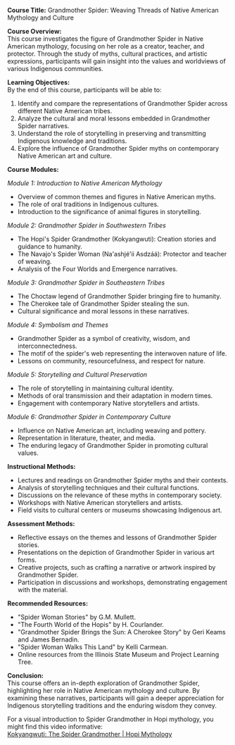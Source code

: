 **Course Title:** Grandmother Spider: Weaving Threads of Native American Mythology and Culture

**Course Overview:**  
This course investigates the figure of Grandmother Spider in Native American mythology, focusing on her role as a creator, teacher, and protector. Through the study of myths, cultural practices, and artistic expressions, participants will gain insight into the values and worldviews of various Indigenous communities.

**Learning Objectives:**  
By the end of this course, participants will be able to:

1. Identify and compare the representations of Grandmother Spider across different Native American tribes.
2. Analyze the cultural and moral lessons embedded in Grandmother Spider narratives.
3. Understand the role of storytelling in preserving and transmitting Indigenous knowledge and traditions.
4. Explore the influence of Grandmother Spider myths on contemporary Native American art and culture.

**Course Modules:**

_Module 1: Introduction to Native American Mythology_

- Overview of common themes and figures in Native American myths.
- The role of oral traditions in Indigenous cultures.
- Introduction to the significance of animal figures in storytelling.

_Module 2: Grandmother Spider in Southwestern Tribes_

- The Hopi's Spider Grandmother (Kokyangwuti): Creation stories and guidance to humanity.
- The Navajo's Spider Woman (Na'ashjé'ii Asdzáá): Protector and teacher of weaving.
- Analysis of the Four Worlds and Emergence narratives.

_Module 3: Grandmother Spider in Southeastern Tribes_

- The Choctaw legend of Grandmother Spider bringing fire to humanity.
- The Cherokee tale of Grandmother Spider stealing the sun.
- Cultural significance and moral lessons in these narratives.

_Module 4: Symbolism and Themes_

- Grandmother Spider as a symbol of creativity, wisdom, and interconnectedness.
- The motif of the spider's web representing the interwoven nature of life.
- Lessons on community, resourcefulness, and respect for nature.

_Module 5: Storytelling and Cultural Preservation_

- The role of storytelling in maintaining cultural identity.
- Methods of oral transmission and their adaptation in modern times.
- Engagement with contemporary Native storytellers and artists.

_Module 6: Grandmother Spider in Contemporary Culture_

- Influence on Native American art, including weaving and pottery.
- Representation in literature, theater, and media.
- The enduring legacy of Grandmother Spider in promoting cultural values.

**Instructional Methods:**

- Lectures and readings on Grandmother Spider myths and their contexts.
- Analysis of storytelling techniques and their cultural functions.
- Discussions on the relevance of these myths in contemporary society.
- Workshops with Native American storytellers and artists.
- Field visits to cultural centers or museums showcasing Indigenous art.

**Assessment Methods:**

- Reflective essays on the themes and lessons of Grandmother Spider stories.
- Presentations on the depiction of Grandmother Spider in various art forms.
- Creative projects, such as crafting a narrative or artwork inspired by Grandmother Spider.
- Participation in discussions and workshops, demonstrating engagement with the material.

**Recommended Resources:**

- "Spider Woman Stories" by G.M. Mullett.
- "The Fourth World of the Hopis" by H. Courlander.
- "Grandmother Spider Brings the Sun: A Cherokee Story" by Geri Keams and James Bernadin.
- "Spider Woman Walks This Land" by Kelli Carmean.
- Online resources from the Illinois State Museum and Project Learning Tree.

**Conclusion:**  
This course offers an in-depth exploration of Grandmother Spider, highlighting her role in Native American mythology and culture. By examining these narratives, participants will gain a deeper appreciation for Indigenous storytelling traditions and the enduring wisdom they convey.

For a visual introduction to Spider Grandmother in Hopi mythology, you might find this video informative:  
[Kokyangwuti: The Spider Grandmother | Hopi Mythology](https://www.youtube.com/watch?v=35LWu_MkgBM)